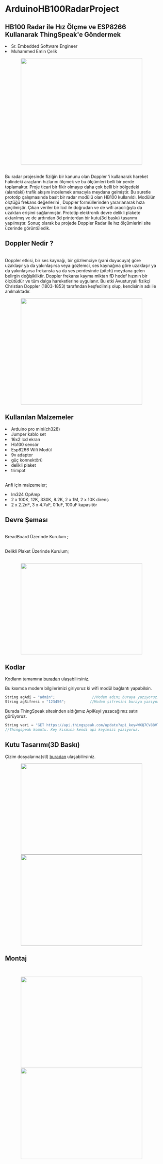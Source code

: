 # ArduinoHB100RadarProject
## HB100 Radar ile Hız Ölçme ve ESP8266 Kullanarak ThingSpeak'e Göndermek

<p align="right">
<li> Sr. Embedded Software Engineer <li> Muhammed Emin Çelik
</p>

<p align="center">
  <img width="400" height="350" src="https://github.com/mcelik7/ArduinoHB100RadarProject/blob/main/images/prototip1.png">
</p>

<br>Bu radar projesinde fiziğin bir kanunu olan Doppler ‘i  kullanarak hareket halindeki araçların hızlarını ölçmek ve bu ölçümleri belli bir yerde toplamaktır. Proje ticari bir fikir olmayıp daha çok belli bir bölgedeki (alandaki) trafik akışını incelemek amacıyla meydana gelmiştir. Bu suretle prototip çalışmasında basit bir radar modülü olan HB100 kullanıldı. Modülün ölçtüğü frekans değerlerini , Doppler formüllerinden yararlanarak hıza geçilmiştir. Çıkan veriler bir lcd ile doğrudan ve de wifi aracılığıyla da uzaktan erişimi sağlanmıştır. Prototip elektronik devre delikli plakete aktarılmış ve de ardından 3d printerdan bir kutu(3d baskı) tasarımı yapılmıştır. Sonuç olarak bu projede Doppler Radar ile hız ölçümlerini site üzerinde görüntüledik.</li>

## Doppler Nedir ?

<br>Doppler etkisi, bir ses kaynağı, bir gözlemciye (yani duyucuya) göre uzaklaşır ya da yakınlaşırsa veya gözlemci, ses kaynağına göre uzaklaşır ya da yakınlaşırsa frekansta ya da ses perdesinde (pitch) meydana gelen belirgin değişikliktir. Doppler frekansı kayma miktarı fD hedef hızının bir ölçütüdür ve tüm dalga hareketlerine uygulanır. Bu etki Avusturyalı fizikçi Christian Doppler (1803-1853) tarafından keşfedilmiş olup, kendisinin adı ile anılmaktadır.

<p align="center">
  <img width="400" height="350" src="https://github.com/mcelik7/ArduinoHB100RadarProject/blob/main/images/doppler.jpg">
</p>

## Kullanılan Malzemeler

<li>Arduino pro mini(ch328)</li>
<li>Jumper kablo set</li>    
<li>16x2 lcd ekran</li>      
<li>Hb100 sensör</li>
<li>Esp8266 Wifi Modül</li>
<li>9v adaptor</li>     
<li>güç konnektörü</li>       
<li>delikli plaket</li>
<li>trimpot</li>              
          

<br>Anfi için malzemeler;

<li>lm324 OpAmp</li>        
<li>2 x 100K, 12K, 330K, 8.2K, 2 x 1M, 2 x 10K direnç</li>    
<li>2 x 2.2nF, 3 x 4.7uF, 0.1uF, 100uF kapasitör</li>

## Devre Şeması

<br>BreadBoard Üzerinde Kurulum ;

<br>Delikli Plaket Üzerinde Kurulum;
<br>
<br>
<p align="center">
  <img width="400" height="300" src="https://github.com/mcelik7/ArduinoHB100RadarProject/blob/main/images/plaket.png">
</p>

## Kodlar

Kodların tamamına [buradan](https://github.com/mcelik7/ArduinoHB100RadarProject/blob/main/RadarProject.ino) ulaşabilirsiniz.

Bu kısımda modem bilgilerimizi giriyoruz ki wifi modül bağlantı yapabilsin.
```c++
String agAdi = "admin";                 //Modem adını buraya yazıyoruz.    
String agSifresi = "123456";           //Modem şifresini buraya yazıyoruz.
```

Burada ThingSpeak sitesinden aldığımız ApiKeyi yazacağımız satırı görüyoruz.
```c++
String veri = "GET https://api.thingspeak.com/update?api_key=WXQ7CV88VTIPT3XA"; 
//Thingspeak komutu. Key kısmına kendi api keyimizi yazıyoruz.  
```
## Kutu Tasarımı(3D Baskı)

Çizim dosyalarına(stl) [buradan](https://github.com/mcelik7/ArduinoHB100RadarProject/blob/main/stl/) ulaşabilirsiniz.

<p align="center">
  <img width="400" height="300" src="https://github.com/mcelik7/ArduinoHB100RadarProject/blob/main/images/sketchupcizim.png">
    <img width="400" height="300" src="https://github.com/mcelik7/ArduinoHB100RadarProject/blob/main/images/ilkcizim.jpg">
</p>

## Montaj
<br>

<p align="center">
  <img width="400" height="300" src="https://github.com/mcelik7/ArduinoHB100RadarProject/blob/main/images/montaj.jpg">
    <img width="400" height="300" src="https://github.com/mcelik7/ArduinoHB100RadarProject/blob/main/images/final.jpg">
</p>

